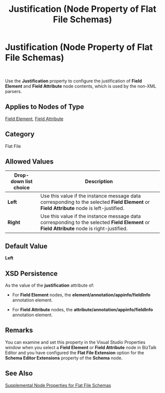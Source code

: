 ﻿---
title: Justification (Node Property of Flat File Schemas)
TOCTitle: Justification (Node Property of Flat File Schemas)
ms:assetid: d26646dc-71d1-45b9-a162-82d36eeb4008
ms:mtpsurl: https://msdn.microsoft.com/en-us/library/Aa578563(v=BTS.80)
ms:contentKeyID: 51531550
ms.date: 08/30/2017
mtps_version: v=BTS.80
---

# Justification (Node Property of Flat File Schemas)

 

Use the **Justification** property to configure the justification of **Field Element** and **Field Attribute** node contents, which is used by the non-XML parsers.

## Applies to Nodes of Type

[Field Element](field-element-node-properties.md), [Field Attribute](field-attribute-node-properties.md)

## Category

Flat File

## Allowed Values

<table>
<thead>
<tr class="header">
<th>Drop-down list choice</th>
<th>Description</th>
</tr>
</thead>
<tbody>
<tr class="odd">
<td><strong>Left</strong></td>
<td>Use this value if the instance message data corresponding to the selected <strong>Field Element</strong> or <strong>Field Attribute</strong> node is left-justified.</td>
</tr>
<tr class="even">
<td><strong>Right</strong></td>
<td>Use this value if the instance message data corresponding to the selected <strong>Field Element</strong> or <strong>Field Attribute</strong> node is right-justified.</td>
</tr>
</tbody>
</table>


## Default Value

**Left**

## XSD Persistence

As the value of the **justification** attribute of:

  - For **Field Element** nodes, the **element/annotation/appinfo/fieldInfo** annotation element.

  - For **Field Attribute** nodes, the **attribute/annotation/appinfo/fieldInfo** annotation element.

## Remarks

You can examine and set this property in the Visual Studio Properties window when you select a **Field Element** or **Field Attribute** node in BizTalk Editor and you have configured the **Flat File Extension** option for the **Schema Editor Extensions** property of the **Schema** node.

## See Also

[Supplemental Node Properties for Flat File Schemas](supplemental-node-properties-for-flat-file-schemas.md)

